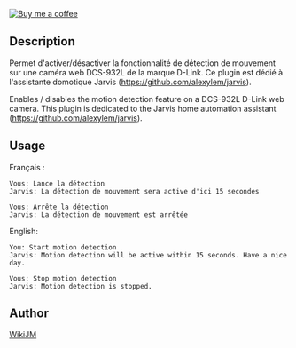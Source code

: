 <!---
IMPORTANT
=========
This README.md is displayed in the WebStore as well as within Jarvis app
Please do not change the structure of this file
Fill-in Description, Usage & Author sections
Make sure to rename the [en] folder into the language code your plugin is written in (ex: fr, es, de, it...)
For multi-language plugin:
- clone the language directory and translate commands/functions.sh
- optionally write the Description / Usage sections in several languages
-->
[![Buy me a coffee](https://www.buymeacoffee.com/assets/img/custom_images/black_img.png)](https://www.buymeacoff.ee/WikiJM)

## Description
Permet d'activer/désactiver la fonctionnalité de détection de mouvement sur une caméra web DCS-932L de la marque D-Link.
Ce plugin est dédié à l'assistante domotique Jarvis (https://github.com/alexylem/jarvis).

Enables / disables the motion detection feature on a DCS-932L D-Link web camera.
This plugin is dedicated to the Jarvis home automation assistant (https://github.com/alexylem/jarvis).

## Usage
Français :
```
Vous: Lance la détection
Jarvis: La détection de mouvement sera active d'ici 15 secondes

Vous: Arrête la détection
Jarvis: La détection de mouvement est arrêtée
```

English:
```
You: Start motion detection
Jarvis: Motion detection will be active within 15 seconds. Have a nice day.

Vous: Stop motion detection
Jarvis: Motion detection is stopped.
```


## Author
[WikiJM](https://github.com/wikijm)
